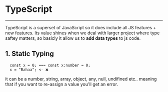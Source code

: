 # TypeScript

---

TypeScript is a superset of JavaScript so it does include all JS features + new features. Its value shines when we deal with larger project where type saftey matters, so basicly it allow us to **add data types** to js code.

## 1. Static Typing

```
  const x = 0; === const x:number = 0;
  x = "Bahaa"; <- ❌
```

it can be a number, string, array, object, any, null, undifined etc..
meaning that if you want to re-assign a value you'll get an error.